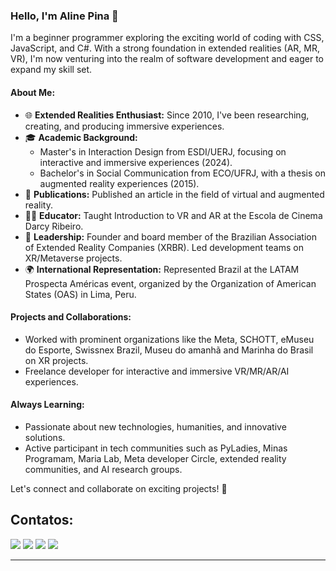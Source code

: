 ### Hello, I'm Aline Pina 👋

I'm a beginner programmer exploring the exciting world of coding with CSS, JavaScript, and C#. With a strong foundation in extended realities (AR, MR, VR), I'm now venturing into the realm of software development and eager to expand my skill set.

#### About Me:
- 🌐 **Extended Realities Enthusiast:** Since 2010, I've been researching, creating, and producing immersive experiences.
- 🎓 **Academic Background:** 
  - Master's in Interaction Design from ESDI/UERJ, focusing on interactive and immersive experiences (2024).
  - Bachelor's in Social Communication from ECO/UFRJ, with a thesis on augmented reality experiences (2015).
- 📝 **Publications:** Published an article in the field of virtual and augmented reality.
- 👩‍🏫 **Educator:** Taught Introduction to VR and AR at the Escola de Cinema Darcy Ribeiro.
- 👥 **Leadership:** Founder and board member of the Brazilian Association of Extended Reality Companies (XRBR). Led development teams on XR/Metaverse projects.
- 🌍 **International Representation:** Represented Brazil at the LATAM Prospecta Américas event, organized by the Organization of American States (OAS) in Lima, Peru.

#### Projects and Collaborations:
- Worked with prominent organizations like the Meta, SCHOTT, eMuseu do Esporte, Swissnex Brazil, Museu do amanhã and Marinha do Brasil on XR projects.
- Freelance developer for interactive and immersive VR/MR/AR/AI experiences.

#### Always Learning:
- Passionate about new technologies, humanities, and innovative solutions.
- Active participant in tech communities such as PyLadies, Minas Programam, Maria Lab, Meta developer Circle, extended reality communities, and AI research groups.

Let's connect and collaborate on exciting projects! 🚀

## Contatos:

<div>
<a href="https://www.linkedin.com/in/alinepina/" target="_blank"><img loading="lazy" src="https://img.shields.io/badge/-LinkedIn-%230077B5?style=for-the-badge&logo=linkedin&logoColor=white" target="_blank"></a>   
<a href="http://lattes.cnpq.br/5188962987161780" target="_blank"><img loading="lazy" src="https://img.shields.io/badge/-Curriculo Lattes-FF7F00?style=for-the-badge&logo=adobeacrobatreader&logoColor=white" target="_blank"></a>
<a href="https://instagram.com/alineapina/" target="_blank"><img loading="lazy" src="https://img.shields.io/badge/-Instagram-%23E4405F?style=for-the-badge&logo=instagram&logoColor=white" target="_blank"></a>
<a href="https://www.alinepina.com" target="_blank"><img loading="lazy" src="https://img.shields.io/badge/-WordPress-100000?style=for-the-badge&logo=wordpress&logoColor=white" target="_blank"></a>
</div>

***
